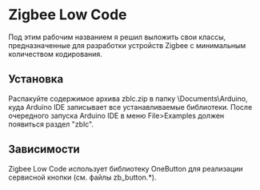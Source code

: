 # Zigbee Low Code #
Под этим рабочим названием я решил выложить свои классы, предназначенные для разработки устройств Zigbee с минимальным количеством кодирования.

## Установка ##
Распакуйте содержимое архива zblc.zip в папку \Documents\Arduino, куда Arduino IDE записывает все устанавливаемые библиотеки.
После очередного запуска Arduino IDE в меню File>Examples должен появиться раздел "zblc".

## Зависимости ##
Zigbee Low Code использует библиотеку OneButton для реализации сервисной кнопки (см. файлы zb_button.*).
